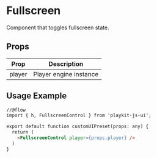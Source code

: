 # Fullscreen

Component that toggles fullscreen state.

## Props

| Prop | Description |
|--- |--- |
| player | Player engine instance |

## Usage Example

```html
//@flow
import { h, FullscreenControl } from 'playkit-js-ui';

export default function customUIPreset(props: any) {
  return (
    <FullscreenControl player={props.player} />
  )
}
```
